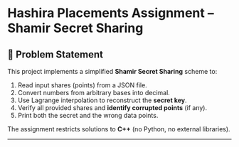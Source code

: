 # Hashira Placements Assignment – Shamir Secret Sharing

## 📌 Problem Statement
This project implements a simplified **Shamir Secret Sharing** scheme to:
1. Read input shares (points) from a JSON file.
2. Convert numbers from arbitrary bases into decimal.
3. Use Lagrange interpolation to reconstruct the **secret key**.
4. Verify all provided shares and **identify corrupted points** (if any).
5. Print both the secret and the wrong data points.

The assignment restricts solutions to **C++** (no Python, no external libraries).

---

